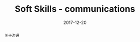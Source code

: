 ---
layout: post
title: "Soft Skills - communications"
date: 2017-12-20
comments: true
categories: [learning]
abstract: "关于沟通"
--- 